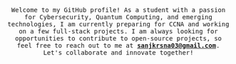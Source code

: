 
<p align="center">
  <samp>Welcome to my GitHub profile! As a student with a passion for Cybersecurity, Quantum Computing, and emerging technologies, I am currently preparing for CCNA and working on a few full-stack projects. I am always looking for opportunities to contribute to open-source projects, so feel free to reach out to me at <strong><a href="mailto:sanjkrsna03@gmail.com">sanjkrsna03@gmail.com</a></strong>. Let's collaborate and innovate together!</samp>
  <br> <br>
</p> 
